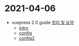 # 2021-04-06

- vuepress 2.0 guide [정리 및 요약](../fw/vuepress/README.md)
  - [intro](../fw/vuepress/intro.md)
  - [config](../fw/vuepress/config.md)
  - [config2](../fw/vuepress/config2.md)
  